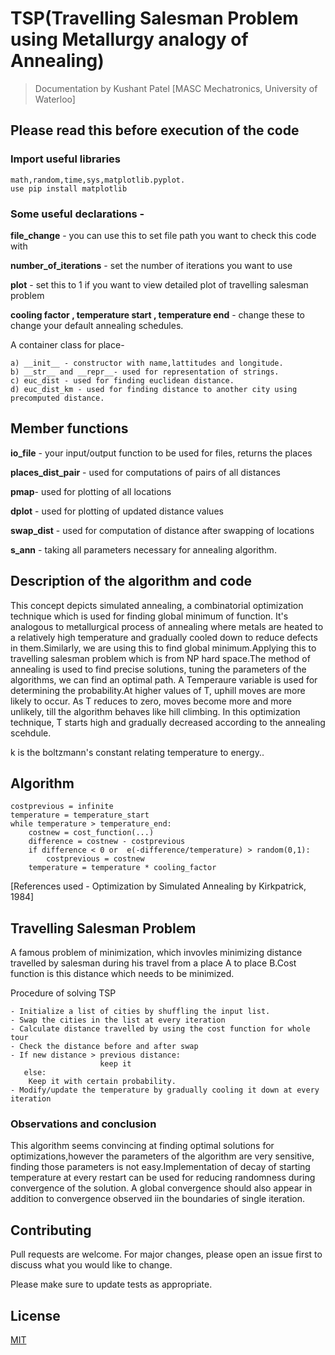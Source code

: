 # TSP(Travelling Salesman Problem using Metallurgy analogy of Annealing)

> Documentation by Kushant Patel [MASC Mechatronics, University of Waterloo]


## Please read this before execution of the code

### Import useful libraries
```
math,random,time,sys,matplotlib.pyplot.
use pip install matplotlib
```

### Some useful declarations -

**file_change** - you can use this to set file path you want to check this code with

**number_of_iterations** - set the number of iterations you want to use

**plot** - set this to 1 if you want to view detailed plot of travelling salesman problem

 **cooling factor , temperature start , temperature end** - change these to change your default annealing schedules.

A container class for place-

	a) __init__ - constructor with name,lattitudes and longitude.
	b) __str__ and __repr__- used for representation of strings.
	c) euc_dist - used for finding euclidean distance.
	d) euc_dist_km - used for finding distance to another city using precomputed distance.
## Member functions

**io_file** - your input/output function to be used for files, returns the places

**places_dist_pair** - used for computations of pairs of all distances

**pmap**- used for plotting of all locations

**dplot** - used for plotting of updated distance values

**swap_dist** - used for computation of distance after swapping of locations

**s_ann** - taking all parameters necessary for annealing algorithm.

## Description of the algorithm and code

This concept depicts simulated annealing, a combinatorial optimization technique which is used for 
finding global minimum of function. It's analogous to metallurgical process of annealing where metals
are heated to a relatively high temperature and gradually cooled down to reduce defects in them.Similarly,
we are using this to find global minimum.Applying this to travelling salesman problem which is from NP hard
space.The method of annealing is used to find precise solutions, tuning the parameters of the algorithms, we
can find an optimal path.
A Temperaure variable is used for determining the probability.At higher values of T, uphill moves are more likely
to occur. As T reduces to zero, moves become more and more unlikely, till the algorithm behaves like hill climbing.
In this optimization technique, T starts high and gradually decreased according to the annealing scehdule.

k is the boltzmann's constant relating temperature to energy..

## Algorithm
```
costprevious = infinite
temperature = temperature_start
while temperature > temperature_end:
    costnew = cost_function(...)
    difference = costnew - costprevious
    if difference < 0 or  e(-difference/temperature) > random(0,1):
        costprevious = costnew
    temperature = temperature * cooling_factor

```
[References used - Optimization by Simulated Annealing by Kirkpatrick, 1984]

## Travelling Salesman Problem
A famous problem of minimization, which invovles minimizing distance travelled by salesman during his travel
from a place A to place B.Cost function is this distance which needs to be minimized. 

Procedure of solving TSP
```
- Initialize a list of cities by shuffling the input list.
- Swap the cities in the list at every iteration
- Calculate distance travelled by using the cost function for whole tour
- Check the distance before and after swap
- If new distance > previous distance:
					keep it
   else:
	Keep it with certain probability.
- Modify/update the temperature by gradually cooling it down at every iteration
```
### Observations and conclusion
This algorithm seems convincing at finding optimal solutions for optimizations,however the 
parameters of the algorithm are very sensitive, finding those parameters is not easy.Implementation
of decay of starting temperature at every restart can be used for reducing randomness during convergence
of the solution. A global convergence should also appear in addition to convergence observed iin the 
boundaries of single iteration.
	
 
## Contributing
Pull requests are welcome. For major changes, please open an issue first to discuss what you would like to change.

Please make sure to update tests as appropriate.

## License
[MIT](https://choosealicense.com/licenses/mit/)
